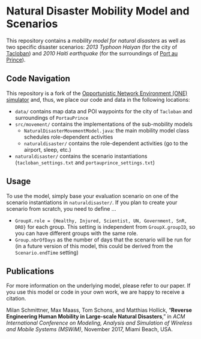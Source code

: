 # Natural Disaster Mobility Model and Scenarios

This repository contains a *mobility model for natural disasters* as well as two specific disaster scenarios: *2013 Typhoon Haiyan* (for the city of [Tacloban](https://www.openstreetmap.org/#map=18/11.24303/125.00720&layers=H)) and *2010 Haiti earthquake* (for the surroundings of [Port au Prince](https://www.openstreetmap.org/#map=18/18.54733/-72.34053&layers=H)).

## Code Navigation

This repository is a fork of the [Opportunistic Network Environment (ONE) simulator](http://akeranen.github.io/the-one/) and, thus, we place our code and data in the following locations:

* `data/` contains map data and POI waypoints for the city of `Tacloban` and surroundings of `PortauPrince`
* `src/movement/` contains the implementations of the sub-mobility models
  * `NaturalDisasterMovementModel.java`: the main mobility model class schedules role-dependent activities 
  * `naturaldisaster/` contains the role-dependent activities (go to the airport, sleep, etc.)
* `naturaldisaster/` contains the scenario instantiations (`tacloban_settings.txt` and `portauprince_settings.txt`)

## Usage

To use the model, simply base your evaluation scenario on one of the scenario instantiations in `naturaldisaster/`. If you plan to create your scenario from scratch, you need to define ...

* `GroupX.role = {Healthy, Injured, Scientist, UN, Government, SnR, DRO}` for each group. This setting is independent from `GroupX.groupID`, so you can have different groups with the same role.
* `Group.nbrOfDays` as the number of days that the scenario will be run for (in a future version of this model, this could be derived from the `Scenario.endTime` setting)

## Publications

For more information on the underlying model, please refer to our paper. If you use this model or code in your own work, we are happy to receive a citation.

Milan Schmittner, Max Maass, Tom Schons, and Matthias Hollick, “**Reverse Engineering Human Mobility in Large-scale Natural Disasters**,” in *ACM International Conference on Modeling, Analysis and Simulation of Wireless and Mobile Systems (MSWiM)*, November 2017, Miami Beach, USA.
